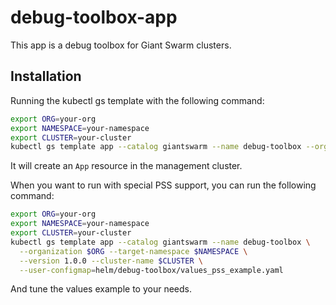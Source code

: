 # debug-toolbox-app

This app is a debug toolbox for Giant Swarm clusters.

## Installation

Running the kubectl gs template with the following command:

```sh
export ORG=your-org
export NAMESPACE=your-namespace
export CLUSTER=your-cluster
kubectl gs template app --catalog giantswarm --name debug-toolbox --organization $ORG --target-namespace $NAMESPACE --version 1.0.0 --cluster-name $CLUSTER
```

It will create an `App` resource in the management cluster.

When you want to run with special PSS support, you can run the following command:

```sh
export ORG=your-org
export NAMESPACE=your-namespace
export CLUSTER=your-cluster
kubectl gs template app --catalog giantswarm --name debug-toolbox \
  --organization $ORG --target-namespace $NAMESPACE \
  --version 1.0.0 --cluster-name $CLUSTER \
  --user-configmap=helm/debug-toolbox/values_pss_example.yaml
```

And tune the values example to your needs.
